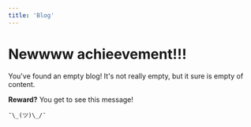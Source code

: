 ```yaml
---
title: 'Blog'
---
```


# Newwww achieevement!!!

You've found an empty blog! It's not really empty, but it sure is empty of content.

**Reward?** You get to see this message!

`¯\_(ツ)\_/¯`
